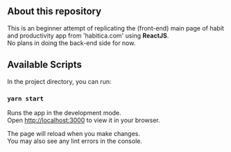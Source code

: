 ## About this repository

This is an beginner attempt of replicating the (front-end) main page of habit and productivity app from 'habitica.com' using **ReactJS**.\
No plans in doing the back-end side for now.

## Available Scripts

In the project directory, you can run:

### `yarn start`

Runs the app in the development mode.\
Open [http://localhost:3000](http://localhost:3000) to view it in your browser.

The page will reload when you make changes.\
You may also see any lint errors in the console.
